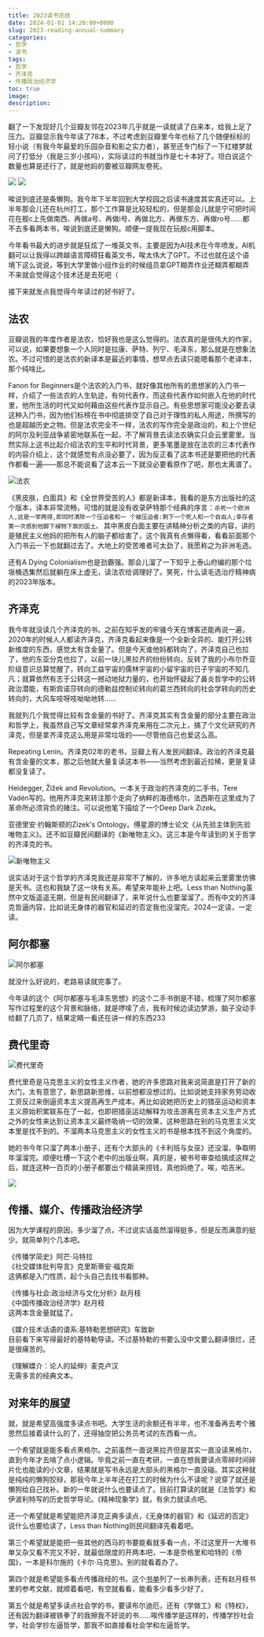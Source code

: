 ```yaml
---
title: 2023读书总结
date: 2024-01-01 14:20:00+0800
slug: 2023-reading-annual-summary
categories:
- 哲学
- 读书
tags:
- 哲学
- 齐泽克
- 传播政治经济学
toc: true
image: 
description: 
---
```


翻了一下发现好几个豆瓣友邻在2023年几乎就是一读就读了白来本，给我上足了压力。豆瓣显示我今年读了78本，不过考虑到豆瓣里今年也标了几个随便标标的轻小说（有我今年最爱的乐园杂音和影之实力者），甚至还专门标了一下红楼梦就问了打低分（我是三岁小孩吗），实际读过的书就当作是七十本好了。坦白说这个数量也算是还行了，就是他妈的要被豆瓣网友卷死。

![](https://img.amamiyayuuko.com/202401011447923.webp)
![](https://img.amamiyayuuko.com/202401011447540.webp)

唉说到底还是条懒狗。我今年下半年回到大学校园之后读书速度其实真还可以。上半年那会儿还在杭州打工，那个工作算是比较轻松的，但是那会儿就是宁可把时间花在舰c上先做南西、再做a号、再做i号、再做北方、再做东方、再做ro号……都不去多看两本书，唉说到底还是懒狗。顺便一提我现在玩舰c用脚本。

今年看书最大的进步就是狂炫了一堆英文书，主要是因为AI技术在今年喷发，AI机翻可以让我得以跨越语言障碍狂看英文书，唉太伟大了GPT。不过也就在这个语境下这么说说，等到大学里做小组作业的时候组员拿GPT糊弄作业还糊弄都糊弄不来就会觉得这个技术还是去死吧（

接下来就发点我觉得今年读过的好书好了。

## 法农

豆瓣说我的年度作者是法农，恰好我也是这么觉得的。法农真的是很伟大的作家，可以说，如果要想象一个人同时是拉康、萨特、列宁、毛泽东，那么就是在想象法农。不过可惜的是法农的新译本是最近的事情，想早点去读只能嗯看那个老译本，那个纯啥比。

Fanon for Beginners是个法农的入门书，就好像其他所有的思想家的入门书一样，介绍了一些法农的人生轨迹，有何代表作，而这些代表作如何嵌入在他的时代里，他所生活的时代又如何藉由这些代表作显示自己。有些思想家可能没必要去读这种入门书，因为他们标榜在书中彻底排空了自己对于理性的私人用途，所撰写的也是超越历史之物。但是法农完全不一样，法农的写作完全是政治的，和上个世纪的阿尔及利亚战争紧密地联系在一起，不了解背景去读法农确实只会云里雾里。当然实际上这书比起介绍法农的生平和时代背景，更多笔墨是放在法农的三本代表作的内容介绍上，这个就感觉有点没必要了，因为反正看了这本书还是要把他的代表作都看一遍——那总不能说看了这本云一下就没必要看原作了吧，那也太离谱了。

![法农](https://img.amamiyayuuko.com/202401011519349.webp)

《黑皮肤，白面具》和《全世界受苦的人》都是新译本，我看的是东方出版社的这个版本，译本非常流畅，可惜的就是没有收录萨特那个经典的序言：`杀死一个欧洲人,这是一举两得,即同时清除一个压迫者和一
个被压迫者:剩下一个死人和一个自由人;幸存者第一次感到他脚下植物下面的国土。` 其中黑皮白面主要在讲精神分析之类的内容，讲的是殖民主义他妈的把所有人的脑子都给害了，这个我真有点懒得看，看看前面那个入门书云一下也就翻过去了。大地上的受苦难者可太劲了，我愿称之为非洲毛选。

还有A Dying Colonialism也是劲霸强。那会儿溜了一下知乎上泰山府编的那个垃圾桶选集然后就躺在床上虚无，读法农给调理好了。笑死，什么读毛选治疗精神病的2023年版本。

## 齐泽克

我今年就没读几个齐泽克的书。之前在知乎发的牢骚今天在博客还能再说一遍，2020年的时候人人都读齐泽克，齐泽克看起来像是一个全新全异的、能打开公转新维度的东西，感觉太有含金量了。但是今天谁他妈都转向了，齐泽克自己也拉了，他的东亚分克也拉了，以前一块儿黑拉齐的纷纷转向，反转了我的小布尔乔亚阶级意识总算觉醒了，转向工益宇宙的儒林宇宙的小留宇宙的日子宇宙的不知几凡；就算依然有志于公转这一撼动地狱力量的，也开始怀疑起了鼻炎哲学中的公转政治潜能，有斯宾诺莎转向的德勒兹控制论转向的葛兰西转向的社会学转向的历史转向的，大风车吱呀吱呦呦地转……

我就列几个我觉得比较有含金量的书好了。齐泽克其实有含金量的部分主要在政治和哲学上，我虽然自己写文章经常拿齐泽克来用在二次元上，搞了个文化研究的齐泽克，但是拿齐泽克这么用是非常垃圾的——尽管他自己也爱这么高。

Repeating Lenin。齐泽克02年的老书，豆瓣上有人发民间翻译。政治的齐泽克最有含金量的文本，那之后他就大量复读这本书——当然考虑到最近拉稀，更是复读都没复读了。

Heidegger, Žižek and Revolution。一本关于政治的齐泽克的二手书，Tere Vadén写的。他用齐泽克来转注那个走向了纳粹的海德格尔，法西斯在这里成为了革命所必须背负的赌注。可以说他笔下描绘了一个Deep Dark Zizek。

亚德里安·约翰斯顿的Zizek's Ontology。傅星源的博士论文《从先验主体到先验唯物主义》。还不如豆瓣民间翻译的《新唯物主义》。这三本是今年读到的关于哲学的齐泽克的书。

![新唯物主义](https://img.amamiyayuuko.com/202401011546501.webp)

说实话对于这个哲学的齐泽克我还是非常不了解的，许多地方读起来云里雾里仿佛是天书。这也和我缺了这一块有关系。希望来年能补上吧。Less than Nothing虽然中文版遥遥无期，但是有民间翻译了，来年说什么也要溜溜了。而有中文的齐泽克哲逼内容，比如说无身体的器官和延迟的否定我也没溜完。2024一定读，一定读。

## 阿尔都塞

![阿尔都塞](https://img.amamiyayuuko.com/202401011550818.webp)

就没什么好说的，老路易读就完事了。

今年读的这个《阿尔都塞与毛泽东思想》的这个二手书倒是不错，梳理了阿尔都塞写作过程里的这个背景和脉络，就是啰嗦了点，我有时候边读边梦游，脑子没动手给翻了几页了，结果定睛一看还在讲一样的东西233

## 费代里奇

![费代里奇](https://img.amamiyayuuko.com/202401011552450.webp)

费代里奇是马克思主义的女性主义作者，她的许多思路对我来说简直是打开了新的大门，太有意思了，新思路新思维，以前想都没想过的。比如说她支持家务劳动收工资反过来倒逼资本主义提高再生产成本。再比如说她把历史上的猎巫运动和资本主义原始积累联系在了一起，也即把猎巫运动解释为攻击游离在资本主义生产方式之外的女性来达到让资本主义最终吸纳一切的效果，这种思路在别的马克思主义文本里是找不到的。不溜两本马克思主义的女性主义的书是根本找不到这个角度的。

她的书今年只溜了两本小册子，还有个大部头的《卡利班与女巫》还没溜，争取明年溜溜完。顺便吐槽一下这个老中的出版业啊，真的是，被书号审查给搞成这样之后，就连这种一百页的小册子都要出个精装来捞钱，真他妈绝了。唉，哈吉米。

![](https://img.amamiyayuuko.com/202401011557752.jpg)

## 传播、媒介、传播政治经济学

因为大学课程的原因，多少溜了点，不过说实话虽然溜得挺多，但是反而满意的挺少。就简单列个几本吧。

《传播学简史》阿芒·马特拉  
《社交媒体批判导言》克里斯蒂安·福克斯  
这俩都是入门性质，起个头自己去找书看那种。

《传播与社会:政治经济与文化分析》赵月枝  
《中国传播政治经济学》赵月枝  
这两本含金量就猛了。

《媒介技术话语的谱系:基特勒思想研究》车致新  
目前看下来写得最好的基特勒导读。不过基特勒的书要么没中文要么翻译很烂，还是很痛苦的。

《理解媒介：论人的延伸》麦克卢汉  
无需多言的经典文本。

## 对来年的展望

就，就是希望高强度多读点书吧。大学生活的余额还有半年，也不准备再去考个雅思然后接着读什么的了，还得抽空把公务员考试的东西看一点。

一个希望就是能多看点黑格尔。之前虽然一直说黑拉齐但是其实一直没读黑格尔，直到今年才去啃了点小逻辑。毕竟之前一直在考研，一直在想我要读点零碎时间碎片化也能读的小文章，结果就是写书永远是大部头的黑格尔一直没碰。其实这种就是纯纯的懒狗狡辩，那我今年上半年还在打工的时候为什么不读呢？说穿了就还是懒狗给自己找补。新的一年就说什么也要读点了。目前打算读的就是《法哲学》和伊波利特写的历史哲学导论。《精神现象学》就，有余力就读点吧。

还一个希望就是希望能把齐泽克正典多读点，《无身体的器官》和《延迟的否定》说什么也要给读了，Less than Nothing则民间翻译先看着吧。

第三个希望就是能把一些其他的西马的书要能看就多看一点，不过这里开一大堆书单又杂又看不完又不好，就最低限度的开两本吧，一本是奈格里和哈特的《帝国》，一本是科尔施的《卡尔·马克思》。别的就看着办了。

第四个就是希望能多看点传播政经的书。这个[书单](https://tobeabooker.github.io/posts/6ae2.html)列了一长串列表，还有赵月枝书里的参考文献，就顺着看吧，有空就看看，能看多少看多少好了。

第五个就是希望多读点社会学的书，要读布尔迪厄，还有《学做工》和《特权》，还有因为翻译被铁拳了的我擦我不好说的书……唉传播学是这样的，传播学抄社会学，社会学抄左逼哲学，那我不如直接看社会学和左逼哲学。